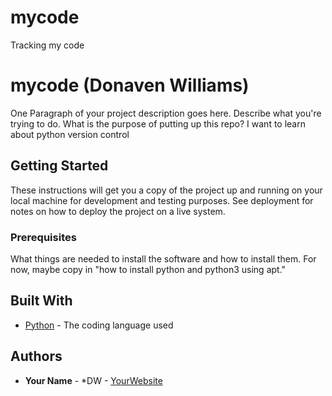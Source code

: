 # mycode
Tracking my code
# mycode (Donaven Williams)

One Paragraph of your project description goes here. Describe what you're trying to do.
What is the purpose of putting up this repo? I want to learn about python version control

## Getting Started

These instructions will get you a copy of the project up and running on your local machine
for development and testing purposes. See deployment for notes on how to deploy the project
on a live system.

### Prerequisites

What things are needed to install the software and how to install them. For now, maybe copy in
"how to install python and python3 using apt."

## Built With

* [Python](https://www.python.org/) - The coding language used

## Authors

* **Your Name** - *DW - [YourWebsite](https://example.com/)

